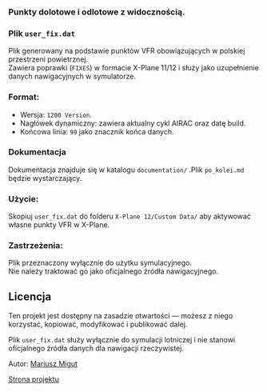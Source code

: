 ### Punkty dolotowe i odlotowe z widocznością.
### Plik `user_fix.dat`

Plik generowany na podstawie punktów VFR obowiązujących w polskiej przestrzeni powietrznej.  
Zawiera poprawki (`FIXES`) w formacie X-Plane 11/12 i służy jako uzupełnienie danych nawigacyjnych w symulatorze.

###  Format:
- Wersja: `1200 Version`.
- Nagłówek dynamiczny: zawiera aktualny cykl AIRAC oraz datę build.
- Końcowa linia: `99` jako znacznik końca danych.

### Dokumentacja
Dokumentacja znajduje się w katalogu `documentation/` .Plik `po_kolei.md` będzie wystarczający.

###  Użycie:
Skopiuj `user_fix.dat` do folderu `X-Plane 12/Custom Data/` aby aktywować własne punkty VFR w X-Plane.

###  Zastrzeżenia:
Plik przeznaczony wyłącznie do użytku symulacyjnego.  
Nie należy traktować go jako oficjalnego źródła nawigacyjnego.
##  Licencja

Ten projekt jest dostępny na zasadzie otwartości — możesz z niego korzystać, kopiować, modyfikować i publikować dalej.

Plik `user_fix.dat` służy wyłącznie do symulacji lotniczej i nie stanowi oficjalnego źródła danych dla nawigacji rzeczywistej.

Autor: [Mariusz Migut](mailto:migutmariusz@yahoo.com)

[Strona projektu](https://marimigu.github.io/strefaVFR/)






